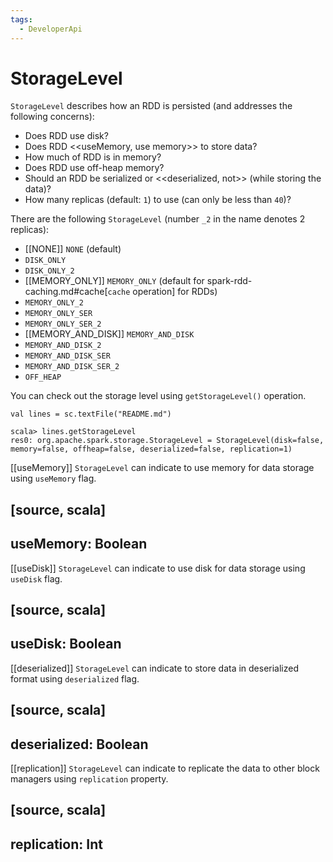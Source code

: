 ```yaml
---
tags:
  - DeveloperApi
---
```


# StorageLevel

`StorageLevel` describes how an RDD is persisted (and addresses the following concerns):

* Does RDD use disk?
* Does RDD <<useMemory, use memory>> to store data?
* How much of RDD is in memory?
* Does RDD use off-heap memory?
* Should an RDD be serialized or <<deserialized, not>> (while storing the data)?
* How many replicas (default: `1`) to use (can only be less than `40`)?

There are the following `StorageLevel` (number `_2` in the name denotes 2 replicas):

* [[NONE]] `NONE` (default)
* `DISK_ONLY`
* `DISK_ONLY_2`
* [[MEMORY_ONLY]] `MEMORY_ONLY` (default for spark-rdd-caching.md#cache[`cache` operation] for RDDs)
* `MEMORY_ONLY_2`
* `MEMORY_ONLY_SER`
* `MEMORY_ONLY_SER_2`
* [[MEMORY_AND_DISK]] `MEMORY_AND_DISK`
* `MEMORY_AND_DISK_2`
* `MEMORY_AND_DISK_SER`
* `MEMORY_AND_DISK_SER_2`
* `OFF_HEAP`

You can check out the storage level using `getStorageLevel()` operation.

```
val lines = sc.textFile("README.md")

scala> lines.getStorageLevel
res0: org.apache.spark.storage.StorageLevel = StorageLevel(disk=false, memory=false, offheap=false, deserialized=false, replication=1)
```

[[useMemory]]
`StorageLevel` can indicate to use memory for data storage using `useMemory` flag.

[source, scala]
----
useMemory: Boolean
----

[[useDisk]]
`StorageLevel` can indicate to use disk for data storage using `useDisk` flag.

[source, scala]
----
useDisk: Boolean
----

[[deserialized]]
`StorageLevel` can indicate to store data in deserialized format using `deserialized` flag.

[source, scala]
----
deserialized: Boolean
----

[[replication]]
`StorageLevel` can indicate to replicate the data to other block managers using `replication` property.

[source, scala]
----
replication: Int
----
